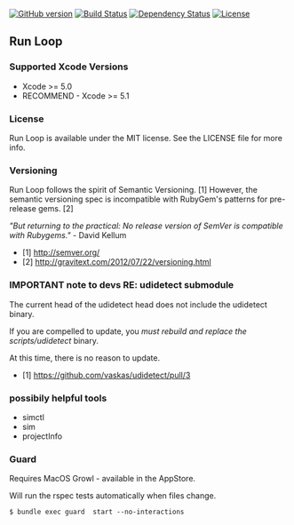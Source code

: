 [![GitHub version](https://badge.fury.io/gh/calabash%2Frun_loop.svg)](http://badge.fury.io/gh/calabash%2Frun_loop) [![Build Status](https://travis-ci.org/calabash/run_loop.svg?branch=master)](https://travis-ci.org/calabash/run_loop) [![Dependency Status](https://gemnasium.com/calabash/run_loop.svg)](https://gemnasium.com/calabash/run_loop) [![License](https://go-shields.herokuapp.com/license-MIT-blue.png)](http://opensource.org/licenses/MIT)

## Run Loop

### Supported Xcode Versions

* Xcode >= 5.0
* RECOMMEND - Xcode >= 5.1

### License

Run Loop is available under the MIT license. See the LICENSE file for more info.

### Versioning

Run Loop follows the spirit of Semantic Versioning. [1]  However, the semantic versioning spec is incompatible with RubyGem's patterns for pre-release gems. [2]

_"But returning to the practical: No release version of SemVer is compatible with Rubygems."_ - David Kellum

- [1] http://semver.org/
- [2] http://gravitext.com/2012/07/22/versioning.html

### IMPORTANT note to devs RE: udidetect submodule

The current head of the udidetect head does not include the udidetect binary.

If you are compelled to update, you _must rebuild and replace the scripts/udidetect_ binary.

At this time, there is no reason to update.

- [1] https://github.com/vaskas/udidetect/pull/3

### possibily helpful tools

* simctl
* sim
* projectInfo

### Guard

Requires MacOS Growl - available in the AppStore.

Will run the rspec tests automatically when files change.

```
$ bundle exec guard  start --no-interactions
```